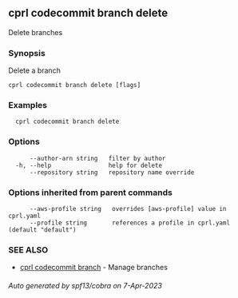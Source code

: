 ## cprl codecommit branch delete

Delete branches

### Synopsis

Delete a branch

```
cprl codecommit branch delete [flags]
```

### Examples

```
  cprl codecommit branch delete
```

### Options

```
      --author-arn string   filter by author
  -h, --help                help for delete
      --repository string   repository name override
```

### Options inherited from parent commands

```
      --aws-profile string   overrides [aws-profile] value in cprl.yaml
      --profile string       references a profile in cprl.yaml (default "default")
```

### SEE ALSO

* [cprl codecommit branch](cprl_codecommit_branch.md)	 - Manage branches

###### Auto generated by spf13/cobra on 7-Apr-2023
